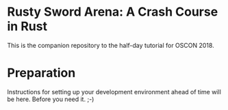 # Rusty Sword Arena: A Crash Course in Rust

This is the companion repository to the half-day tutorial for OSCON 2018.

# Preparation

Instructions for setting up your development environment ahead of time will be
here.  Before you need it. ;-)
